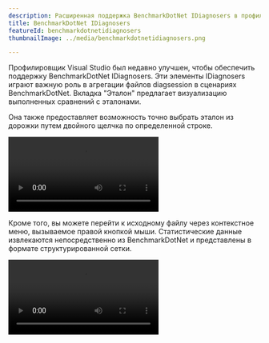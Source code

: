 ```yaml
---
description: Расширенная поддержка BenchmarkDotNet IDiagnosers в профилировщике Visual Studio
title: BenchmarkDotNet IDiagnosers
featureId: benchmarkdotnetidiagnosers
thumbnailImage: ../media/benchmarkdotnetidiagnosers.png

---
```


Профилировщик Visual Studio был недавно улучшен, чтобы обеспечить поддержку BenchmarkDotNet IDiagnosers. Эти элементы IDiagnosers играют важную роль в агрегации файлов diagsession в сценариях BenchmarkDotNet. Вкладка "Эталон" предлагает визуализацию выполненных сравнений с эталонами.

Она также предоставляет возможность точно выбрать эталон из дорожки путем двойного щелчка по определенной строке.

![Дорожка IDiagnosers](../media/IDiagnosers-swimlane.mp4 "Дорожка IDiagnosers")

Кроме того, вы можете перейти к исходному файлу через контекстное меню, вызываемое правой кнопкой мыши. Статистические данные извлекаются непосредственно из BenchmarkDotNet и представлены в формате структурированной сетки.

![Переход IDiagnosers к источнику.mp4](../media/IDiagnosers-gotosource.mp4 "Переход IDiagnosers к источнику.mp4")
